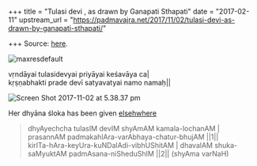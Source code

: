 +++
title = "Tulasi devi , as drawn by Ganapati Sthapati"
date = "2017-02-11"
upstream_url = "https://padmavajra.net/2017/11/02/tulasi-devi-as-drawn-by-ganapati-sthapati/"

+++
Source: [here](https://padmavajra.net/2017/11/02/tulasi-devi-as-drawn-by-ganapati-sthapati/).

![maxresdefault](https://padmavajrablog.files.wordpress.com/2017/11/maxresdefault.jpg?w=739)



vṛndāyai tulasidevyai priyāyai keśavāya ca\|  
kṛṣṇabhakti prade devī satyavatyai namo namaḥ\|\|

![Screen Shot 2017-11-02 at 5.38.37
pm](https://padmavajrablog.files.wordpress.com/2017/11/screen-shot-2017-11-02-at-5-38-37-pm.png?w=739)



Her dhyāna śloka has been given
[elsehwhere](https://manasataramgini.wordpress.com/2006/10/06/the-iconography-of-diverse-goddesses/)

> dhyAyechcha tulasIM devIM shyAmAM kamala-lochanAM \| prasannAM
> padmakahlAra-varAbhaya-chatur-bhujAM \|\|1\|\|  
> kirITa-hAra-keyUra-kuNDalAdi-vibhUShitAM \| dhavalAM shuka-saMyuktAM
> padmAsana-niSheduShIM \|\|2\|\| (shyAma varNaH)
